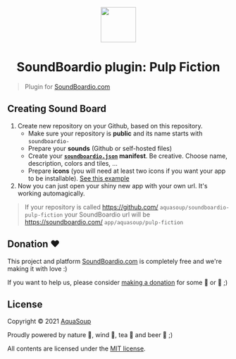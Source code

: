 <p align="center">
  <img src="/icons/icon-144.png?sanitize=true" width="80">
  <h1 align="center">SoundBoardio plugin: Pulp Fiction</h1>
</p>

> Plugin for [SoundBoardio.com](https://soundboardio.com)

## Creating Sound Board

1. Create new repository on your Github, based on this repository.
   - Make sure your repository is **public** and its name starts with `soundboardio-`
   - Prepare your **sounds** (Github or self-hosted files)
   - Create your **[`soundboardio.json`](https://github.com/soundboardio/soundboardio-pulp-fiction/blob/master/soundboardio.json) manifest**. Be creative. Choose name, description, colors and tiles, ...
   - Prepare **icons** (you will need at least two icons if you want your app to be installable). [See this example](https://github.com/soundboardio/soundboardio-pulp-fiction/blob/master/soundboardio.json#L13)
2. Now you can just open your shiny new app with your own url. It's working automagically.

> If your repository is called https://github.com/ `aquasoup/soundboardio-pulp-fiction` your SoundBoardio url will be https://soundboardio.com/ `app/aquasoup/pulp-fiction`

## Donation ❤️

This project and platform [SoundBoardio.com](soundboardio.com) is completely free and we're making it with love :)

If you want to help us, please consider [making a donation](https://github.com/sponsors/bartholomej) for some 🍺 or 🍵 ;)

## License

Copyright &copy; 2021 [AquaSoup](http://aquasoup.com)

Proudly powered by nature 🗻, wind 💨, tea 🍵 and beer 🍺 ;)

All contents are licensed under the [MIT license].

[mit license]: LICENSE
